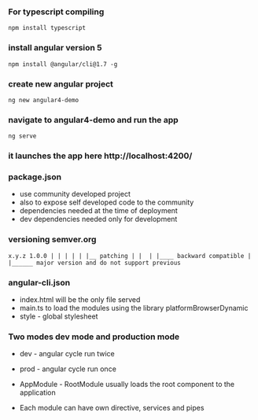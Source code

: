 ### For typescript compiling
`npm install typescript`


### install angular version 5

`npm install @angular/cli@1.7 -g`

### create new angular project
`ng new angular4-demo`

### navigate to angular4-demo and run the app 
`ng serve`


### it launches the app here http://localhost:4200/

### package.json
* use community developed project
* also to expose self developed code to the community
* dependencies
	 needed at the time of deployment
* dev dependencies
	needed only for development
	
### versioning semver.org

`
x.y.z
1.0.0
| | |
| | |__ patching
| | 
| |____ backward compatible
|
|______ major version and do not support previous
`


### angular-cli.json
* index.html will be the only file served 
* main.ts to load the modules using the library platformBrowserDynamic
* style - global stylesheet

### Two modes dev mode and production mode
* dev - angular cycle run twice
* prod - angular cycle run once

* AppModule - RootModule usually loads the root component to the application
* Each module can have own directive, services and pipes
